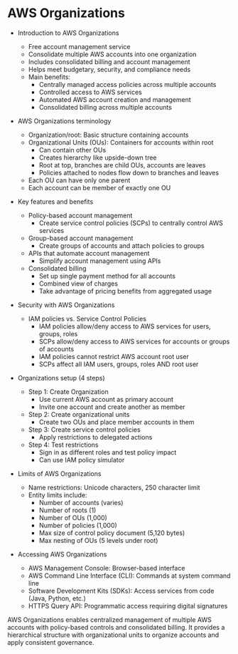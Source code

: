 # AWS Organizations

* Introduction to AWS Organizations
  * Free account management service
  * Consolidate multiple AWS accounts into one organization
  * Includes consolidated billing and account management
  * Helps meet budgetary, security, and compliance needs
  * Main benefits:
    * Centrally managed access policies across multiple accounts
    * Controlled access to AWS services
    * Automated AWS account creation and management
    * Consolidated billing across multiple accounts

* AWS Organizations terminology
  * Organization/root: Basic structure containing accounts
  * Organizational Units (OUs): Containers for accounts within root
    * Can contain other OUs
    * Creates hierarchy like upside-down tree
    * Root at top, branches are child OUs, accounts are leaves
    * Policies attached to nodes flow down to branches and leaves
  * Each OU can have only one parent
  * Each account can be member of exactly one OU

* Key features and benefits
  * Policy-based account management
    * Create service control policies (SCPs) to centrally control AWS services
  * Group-based account management
    * Create groups of accounts and attach policies to groups
  * APIs that automate account management
    * Simplify account management using APIs
  * Consolidated billing
    * Set up single payment method for all accounts
    * Combined view of charges
    * Take advantage of pricing benefits from aggregated usage

* Security with AWS Organizations
  * IAM policies vs. Service Control Policies
    * IAM policies allow/deny access to AWS services for users, groups, roles
    * SCPs allow/deny access to AWS services for accounts or groups of accounts
    * IAM policies cannot restrict AWS account root user
    * SCPs affect all IAM users, groups, roles AND root user

* Organizations setup (4 steps)
  * Step 1: Create Organization
    * Use current AWS account as primary account
    * Invite one account and create another as member
  * Step 2: Create organizational units
    * Create two OUs and place member accounts in them
  * Step 3: Create service control policies
    * Apply restrictions to delegated actions
  * Step 4: Test restrictions
    * Sign in as different roles and test policy impact
    * Can use IAM policy simulator

* Limits of AWS Organizations
  * Name restrictions: Unicode characters, 250 character limit
  * Entity limits include:
    * Number of accounts (varies)
    * Number of roots (1)
    * Number of OUs (1,000)
    * Number of policies (1,000)
    * Max size of control policy document (5,120 bytes)
    * Max nesting of OUs (5 levels under root)

* Accessing AWS Organizations
  * AWS Management Console: Browser-based interface
  * AWS Command Line Interface (CLI): Commands at system command line
  * Software Development Kits (SDKs): Access services from code (Java, Python, etc.)
  * HTTPS Query API: Programmatic access requiring digital signatures

AWS Organizations enables centralized management of multiple AWS accounts with policy-based controls and consolidated billing. It provides a hierarchical structure with organizational units to organize accounts and apply consistent governance.
